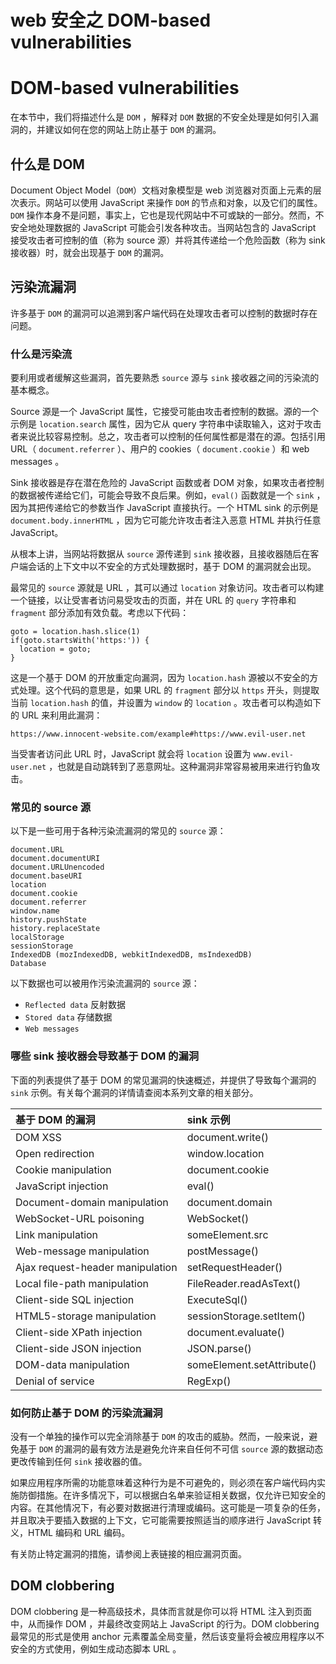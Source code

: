 # web 安全之 DOM-based vulnerabilities


# DOM-based vulnerabilities

在本节中，我们将描述什么是 `DOM` ，解释对 `DOM` 数据的不安全处理是如何引入漏洞的，并建议如何在您的网站上防止基于 `DOM` 的漏洞。


## 什么是 DOM

Document Object Model（`DOM`）文档对象模型是 web 浏览器对页面上元素的层次表示。网站可以使用 JavaScript 来操作 `DOM` 的节点和对象，以及它们的属性。`DOM` 操作本身不是问题，事实上，它也是现代网站中不可或缺的一部分。然而，不安全地处理数据的 JavaScript 可能会引发各种攻击。当网站包含的 JavaScript 接受攻击者可控制的值（称为 source 源）并将其传递给一个危险函数（称为 sink 接收器）时，就会出现基于 `DOM` 的漏洞。


## 污染流漏洞

许多基于 `DOM` 的漏洞可以追溯到客户端代码在处理攻击者可以控制的数据时存在问题。


### 什么是污染流

要利用或者缓解这些漏洞，首先要熟悉 `source` 源与 `sink` 接收器之间的污染流的基本概念。

Source 源是一个 JavaScript 属性，它接受可能由攻击者控制的数据。源的一个示例是 `location.search` 属性，因为它从 query 字符串中读取输入，这对于攻击者来说比较容易控制。总之，攻击者可以控制的任何属性都是潜在的源。包括引用 URL（ `document.referrer` ）、用户的 cookies（ `document.cookie` ）和 web messages 。

Sink 接收器是存在潜在危险的 JavaScript 函数或者 DOM 对象，如果攻击者控制的数据被传递给它们，可能会导致不良后果。例如，`eval()` 函数就是一个 `sink` ，因为其把传递给它的参数当作 JavaScript 直接执行。一个 HTML sink 的示例是 `document.body.innerHTML` ，因为它可能允许攻击者注入恶意 HTML 并执行任意 JavaScript。

从根本上讲，当网站将数据从 `source` 源传递到 `sink` 接收器，且接收器随后在客户端会话的上下文中以不安全的方式处理数据时，基于 DOM 的漏洞就会出现。

最常见的 `source` 源就是 URL ，其可以通过 `location` 对象访问。攻击者可以构建一个链接，以让受害者访问易受攻击的页面，并在 URL 的 `query` 字符串和 `fragment` 部分添加有效负载。考虑以下代码：
```
goto = location.hash.slice(1)
if(goto.startsWith('https:')) {
  location = goto;
}
```

这是一个基于 DOM 的开放重定向漏洞，因为 `location.hash` 源被以不安全的方式处理。这个代码的意思是，如果 URL 的 `fragment` 部分以 `https` 开头，则提取当前 `location.hash` 的值，并设置为 `window` 的 `location` 。攻击者可以构造如下的 URL 来利用此漏洞：
```
https://www.innocent-website.com/example#https://www.evil-user.net
```

当受害者访问此 URL 时，JavaScript 就会将 `location` 设置为 `www.evil-user.net` ，也就是自动跳转到了恶意网址。这种漏洞非常容易被用来进行钓鱼攻击。


### 常见的 source 源

以下是一些可用于各种污染流漏洞的常见的 `source` 源：
```
document.URL
document.documentURI
document.URLUnencoded
document.baseURI
location
document.cookie
document.referrer
window.name
history.pushState
history.replaceState
localStorage
sessionStorage
IndexedDB (mozIndexedDB, webkitIndexedDB, msIndexedDB)
Database
```

以下数据也可以被用作污染流漏洞的 `source` 源：
- `Reflected data` 反射数据
- `Stored data` 存储数据
- `Web messages`


### 哪些 sink 接收器会导致基于 DOM 的漏洞

下面的列表提供了基于 DOM 的常见漏洞的快速概述，并提供了导致每个漏洞的 `sink` 示例。有关每个漏洞的详情请查阅本系列文章的相关部分。

| 基于 DOM 的漏洞 | sink 示例 |
| :---    |  :--- |
| DOM XSS	| document.write() |
| Open redirection 	| window.location |
| Cookie manipulation | 	document.cookie |
| JavaScript injection	| eval() |
| Document-domain manipulation | 	document.domain |
| WebSocket-URL poisoning	| WebSocket() |
| Link manipulation	| someElement.src |
| Web-message manipulation	| postMessage() |
| Ajax request-header manipulation	| setRequestHeader() |
| Local file-path manipulation	| FileReader.readAsText() |
| Client-side SQL injection	| ExecuteSql() |
| HTML5-storage manipulation	| sessionStorage.setItem() |
| Client-side XPath injection	| document.evaluate() |
| Client-side JSON injection	| JSON.parse() |
| DOM-data manipulation	| someElement.setAttribute() |
| Denial of service	| RegExp() |


### 如何防止基于 DOM 的污染流漏洞

没有一个单独的操作可以完全消除基于 `DOM` 的攻击的威胁。然而，一般来说，避免基于 `DOM` 的漏洞的最有效方法是避免允许来自任何不可信 `source` 源的数据动态更改传输到任何 `sink` 接收器的值。

如果应用程序所需的功能意味着这种行为是不可避免的，则必须在客户端代码内实施防御措施。在许多情况下，可以根据白名单来验证相关数据，仅允许已知安全的内容。在其他情况下，有必要对数据进行清理或编码。这可能是一项复杂的任务，并且取决于要插入数据的上下文，它可能需要按照适当的顺序进行 JavaScript 转义，HTML 编码和 URL 编码。

有关防止特定漏洞的措施，请参阅上表链接的相应漏洞页面。


## DOM clobbering

DOM clobbering 是一种高级技术，具体而言就是你可以将 HTML 注入到页面中，从而操作 DOM ，并最终改变网站上 JavaScript 的行为。DOM clobbering 最常见的形式是使用 anchor 元素覆盖全局变量，然后该变量将会被应用程序以不安全的方式使用，例如生成动态脚本 URL 。


